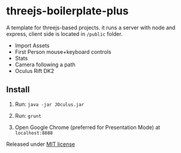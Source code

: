 # threejs-boilerplate-plus
A template for threejs-based projects. it runs a server with node and express, client side is located in `/public` folder.

  - Import Assets
  - First Person mouse+keyboard controls
  - Stats
  - Camera following a path
  - Oculus Rift DK2


Install
-------

 1) Run:
  `java -jar JOculus.jar`

 2) Run:
  `grunt`
 
 3) Open Google Chrome (preferred for Presentation Mode) at `localhost:8888`



Released under [MIT license](https://github.com/marcomarchesi/threejs-boilerplate-plus/blob/master/LICENSE)
